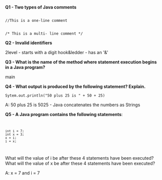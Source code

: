 **Q1 - Two types of Java comments**

<code>
//This is a one-line comment

/* This is a multi-
line comment */
</code>

**Q2 - Invalid identifiers**

2level - starts with a digit
hook&ledder - has an '&'

**Q3 - What is the name of the method where statement execution begins in a Java program?**

main

**Q4 - What output is produced by the following statement? Explain.**

<code>Sytem.out.println("50 plus 25 is " + 50 + 25)
</code>

A: 50 plus 25 is 5025 - Java concatenates the numbers as Strings

**Q5 - A Java program contains the following statements**:
<code>

    int i = 7;
    int x = 3;
    x = i;
    i = x;
</code>

What will the value of i be after these 4 statements have been executed?What will the value of x be after these 4 statements have been executed?

A: x = 7 and i = 7
